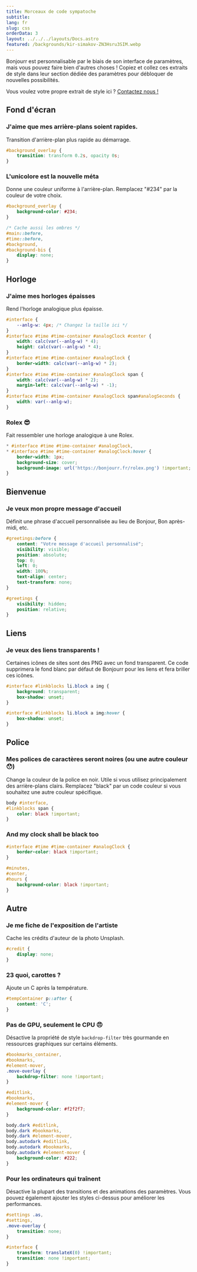 ```yaml
---
title: Morceaux de code sympatoche
subtitle:
lang: fr
slug: css
orderData: 3
layout: ../../../layouts/Docs.astro
featured: /backgrounds/kir-simakov-ZN3Hsru3SIM.webp
---
```


Bonjourr est personnalisable par le biais de son interface de paramètres, mais vous pouvez faire bien d'autres choses ! Copiez et collez ces extraits de style dans leur section dédiée des paramètres pour débloquer de nouvelles possibilités.

Vous voulez votre propre extrait de style ici ? [Contactez nous !](/#further)

## Fond d'écran

### J'aime que mes arrière-plans soient rapides.

Transition d'arrière-plan plus rapide au démarrage.

```css
#background_overlay {
	transition: transform 0.2s, opacity 0s;
}
```

### L'unicolore est la nouvelle méta

Donne une couleur uniforme à l'arrière-plan. Remplacez "#234" par la couleur de votre choix.

```css
#background_overlay {
	background-color: #234;
}

/* Cache aussi les ombres */
#main::before,
#time::before,
#background,
#background-bis {
	display: none;
}
```

## Horloge

### J'aime mes horloges épaisses

Rend l'horloge analogique plus épaisse.

```css
#interface {
	--anlg-w: 4px; /* Changez la taille ici */
}
#interface #time #time-container #analogClock #center {
	width: calc(var(--anlg-w) * 4);
	height: calc(var(--anlg-w) * 4);
}
#interface #time #time-container #analogClock {
	border-width: calc(var(--anlg-w) * 2);
}
#interface #time #time-container #analogClock span {
	width: calc(var(--anlg-w) * 2);
	margin-left: calc(var(--anlg-w) * -1);
}
#interface #time #time-container #analogClock span#analogSeconds {
	width: var(--anlg-w);
}
```

### Rolex 😎

Fait ressembler une horloge analogique à une Rolex.

```css
* #interface #time #time-container #analogClock,
* #interface #time #time-container #analogClock:hover {
	border-width: 1px;
	background-size: cover;
	background-image: url('https://bonjourr.fr/rolex.png') !important;
}
```

## Bienvenue

### Je veux mon propre message d'accueil

Définit une phrase d'accueil personnalisée au lieu de Bonjour, Bon après-midi, etc.

```css
#greetings:before {
	content: "Votre message d'accueil personnalisé";
	visibility: visible;
	position: absolute;
	top: 0;
	left: 0;
	width: 100%;
	text-align: center;
	text-transform: none;
}

#greetings {
	visibility: hidden;
	position: relative;
}
```

## Liens

### Je veux des liens transparents !

Certaines icônes de sites sont des PNG avec un fond transparent. Ce code supprimera le fond blanc par défaut de Bonjourr pour les liens et fera briller ces icônes.

```css
#interface #linkblocks li.block a img {
	background: transparent;
	box-shadow: unset;
}

#interface #linkblocks li.block a img:hover {
	box-shadow: unset;
}
```

## Police

### Mes polices de caractères seront noires (ou une autre couleur 😯)

Change la couleur de la police en noir. Utile si vous utilisez principalement des arrière-plans clairs. Remplacez "black" par un code couleur si vous souhaitez une autre couleur spécifique.

```css
body #interface,
#linkblocks span {
	color: black !important;
}
```

### And my clock shall be black too

```css
#interface #time #time-container #analogClock {
	border-color: black !important;
}

#minutes,
#center,
#hours {
	background-color: black !important;
}
```

## Autre

### Je me fiche de l'exposition de l'artiste

Cache les crédits d'auteur de la photo Unsplash.

```css
#credit {
	display: none;
}
```

### 23 quoi, carottes ?

Ajoute un C après la température.

```css
#tempContainer p::after {
	content: 'C';
}
```

### Pas de GPU, seulement le CPU 😠

Désactive la propriété de style `backdrop-filter` très gourmande en ressources graphiques sur certains éléments.

```css
#bookmarks_container,
#bookmarks,
#element-mover,
.move-overlay {
	backdrop-filter: none !important;
}

#editlink,
#bookmarks,
#element-mover {
	background-color: #f2f2f7;
}

body.dark #editlink,
body.dark #bookmarks,
body.dark #element-mover,
body.autodark #editlink,
body.autodark #bookmarks,
body.autodark #element-mover {
	background-color: #222;
}
```

### Pour les ordinateurs qui traînent

Désactive la plupart des transitions et des animations des paramètres. Vous pouvez également ajouter les styles ci-dessus pour améliorer les performances.

```css
#settings .as,
#settings,
.move-overlay {
	transition: none;
}

#interface {
	transform: translateX(0) !important;
	transition: none !important;
}
```
